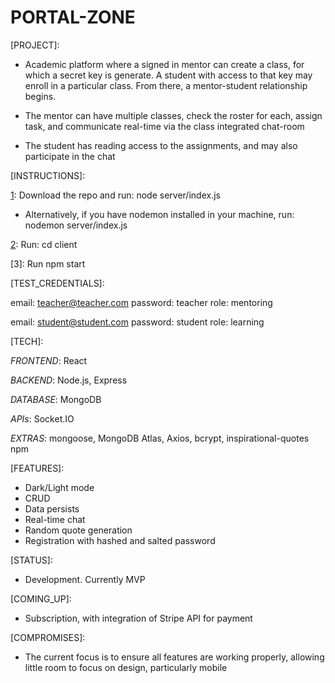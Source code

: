 # PORTAL-ZONE

[PROJECT]:

- Academic platform where a signed in mentor can create a class, for which a secret key is generate. A student with access to that key may enroll in a particular class. From there, a mentor-student relationship begins.

- The mentor can have multiple classes, check the roster for each, assign task, and communicate real-time via the class integrated chat-room

- The student has reading access to the assignments, and may also participate in the chat

[INSTRUCTIONS]:

[1]: Download the repo and run: node server/index.js

- Alternatively, if you have nodemon installed in your machine, run: nodemon server/index.js

[2]: Run: cd client

[3]: Run npm start

[TEST_CREDENTIALS]:

[1]: Teacher

email: teacher@teacher.com
password: teacher
role: mentoring

[2]: Student

email: student@student.com
password: student
role: learning

[TECH]:

_FRONTEND_: React

_BACKEND_: Node.js, Express

_DATABASE_: MongoDB

_APIs_: Socket.IO

_EXTRAS_: mongoose, MongoDB Atlas, Axios, bcrypt, inspirational-quotes npm

[FEATURES]:

- Dark/Light mode
- CRUD
- Data persists
- Real-time chat
- Random quote generation
- Registration with hashed and salted password

[STATUS]:

- Development. Currently MVP

[COMING_UP]:

- Subscription, with integration of Stripe API for payment

[COMPROMISES]:

- The current focus is to ensure all features are working properly, allowing little room to focus on design, particularly mobile
